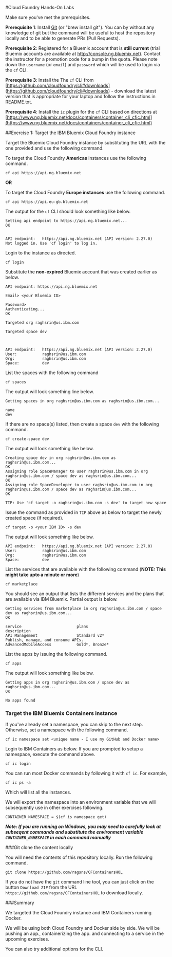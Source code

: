 #Cloud Foundry Hands-On Labs

Make sure you've met the prerequisites.

**Prerequisite 1**: Install [Git](http://git-scm.com/downloads) (or "brew install git"). You can by without any knowledge of git but the command will be useful to host the repository locally and to be able to generate PRs (Pull Requests).

**Prerequisite 2**: Registered for a Bluemix account that is **still current** (trial Bluemix accounts are available at <http://console.ng.bluemix.net>). Contact the instructor for a promotion code for a bump in the quota. Please note down the `username` (or `email`) and `password` which will be used to login via the `cf` CLI.

**Prerequisite 3**: Install the The `cf` CLI from [https://github.com/cloudfoundry/cli#downloads] (https://github.com/cloudfoundry/cli#downloads) - download the latest version that is appropriate for your laptop and follow the instructions in README.txt. 
<p>

**Prerequisite 4**: Install the `ic` plugin for the `cf` CLI based on directions at [https://www.ng.bluemix.net/docs/containers/container_cli_cfic.html](https://www.ng.bluemix.net/docs/containers/container_cli_cfic.html)


##Exercise 1: Target the IBM Bluemix Cloud Foundry instance


Target the Bluemix Cloud Foundry instance by substituting the URL with the one provided and use the following command.

To target the Cloud Foundry **Americas** instances use the following command.

```
cf api https://api.ng.bluemix.net
```
**OR**

To target the Cloud Foundry **Europe instances** use the following command.

```
cf api https://api.eu-gb.bluemix.net
```


The output for the `cf` CLI should look something like below.

```
Setting api endpoint to https://api.ng.bluemix.net...
OK

                   
API endpoint:   https://api.ng.bluemix.net (API version: 2.27.0)   
Not logged in. Use 'cf login' to log in.  
```

Login to the instance as directed.

```
cf login
```

Substitute the **non-expired** Bluemix account that was created earlier as below.

```
API endpoint: https://api.ng.bluemix.net

Email> <your Bluemix ID>

Password> 
Authenticating...
OK

Targeted org raghsrin@us.ibm.com

Targeted space dev


                   
API endpoint:   https://api.ng.bluemix.net (API version: 2.27.0)   
User:           raghsrin@us.ibm.com   
Org:            raghsrin@us.ibm.com   
Space:          dev
```


List the spaces with the following command

```
cf spaces
```

The output will look something line below.

```
Getting spaces in org raghsrin@us.ibm.com as raghsrin@us.ibm.com...

name   
dev
```

If there are no space(s) listed, then create a space `dev` with the following command.

```
cf create-space dev
```

The output will look something like below.

```
Creating space dev in org raghsrin@us.ibm.com as raghsrin@us.ibm.com...
OK
Assigning role SpaceManager to user raghsrin@us.ibm.com in org raghsrin@us.ibm.com / space dev as raghsrin@us.ibm.com...
OK
Assigning role SpaceDeveloper to user raghsrin@us.ibm.com in org raghsrin@us.ibm.com / space dev as raghsrin@us.ibm.com...
OK

TIP: Use 'cf target -o raghsrin@us.ibm.com -s dev' to target new space
```

Issue the command as provided in `TIP` above as below to target the newly created space (if required).

```
cf target -o <your IBM ID> -s dev
```

The output will look something like below.

```
API endpoint:   https://api.ng.bluemix.net (API version: 2.27.0)   
User:           raghsrin@us.ibm.com   
Org:            raghsrin@us.ibm.com   
Space:          dev  
```

List the services that are available with the following command (**NOTE: This might take upto a minute or more**)

```
cf marketplace
```

You should see an output that lists the different services and the plans that are available via IBM Bluemix. Partial output is below.

```
Getting services from marketplace in org raghsrin@us.ibm.com / space dev as raghsrin@us.ibm.com...
OK

service                        plans                                                                                                                                                                          description   
API Management                 Standard v2*                                                                                                                                                                   Publish, manage, and consume APIs.   
AdvancedMobileAccess           Gold*, Bronze*
```

List the apps by issuing the following command.

```
cf apps
```

The output will look something like below.

```
Getting apps in org raghsrin@us.ibm.com / space dev as raghsrin@us.ibm.com...
OK

No apps found
```

### Target the IBM Bluemix Containers instance

If you've already set a namespace, you can skip to the next step. Otherwise, set a namespace with the following command.

```
cf ic namespace set <unique name - I use my GitHub and Docker name>
``` 

Login to IBM Containers as below. If you are prompted to setup a namespace, execute the command above.

```
cf ic login
```

You can run most Docker commands by following it with `cf ic`. For example,

```
cf ic ps -a
```

Which will list all the instances.

We will export the namespace into an environment variable that we will subsequently use in other exercises following.

```
CONTAINER_NAMESPACE = $(cf is namespace get)
```

***Note: If you are running on Windows, you may need to carefully look at subseqent commands and substitute the environment variable `CONTAINER_NAMESPACE` in each command manually***

###Git clone the content locally

You will need the contents of this repository locally. Run the following command.

```
git clone https://github.com/ragsns/CFContainersHOL
```
If you do not have the `git` command line tool, you can just click on the button `Download ZIP` from the URL `https://github.com/ragsns/CFContainersHOL` to download locally.

###Summary

We targeted the Cloud Foundry instance and IBM Containers running Docker.

We will be using both Cloud Foundry and Docker side by side. We will be pushing an app., containerizing the app. and connecting to a service in the upcoming exercises.

You can also try additional options for the CLI.
